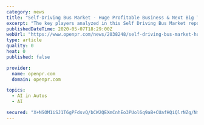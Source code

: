 ```yaml
---
category: news
title: "Self-Driving Bus Market - Huge Profitable Business & Next Big Thing To Adhering Social/Physical Distancing Considering Covid-19 Pandemics"
excerpt: "The key players analyzed in this Self Driving Bus Market report are AV Volvo Continental AG Volkswagen AG Tesla Scania AB Daimler AG Proterra Hyundai Motor Company Hino Motors Ltd and Navya Self driving buses require high amount of computational"
publishedDateTime: 2020-05-07T18:29:00Z
webUrl: "https://www.openpr.com/news/2038248/self-driving-bus-market-huge-profitable-business-next-big"
type: article
quality: 0
heat: 0
published: false

provider:
  name: openpr.com
  domain: openpr.com

topics:
  - AI in Autos
  - AI

secured: "X+NSOM1iSJ1T6gPFdsvQ/bCW2QEXmCnhEo3PUol6q9aB+CUafHQiQlrNZg/NmYybwFL5G7ltNZstq5ot9Bif52nzOkFd4lo0cXyeqJPaui81JQinGAdQtdBuWRwlh83wGtt6NooBzIOl93YXWlVi17Kvy9hxg84pE+YoU22a+Ui/fpInsRt7TNJIoNazKhdf7yscBsjl9C5T31w3gH8eHFJt8zMtDnwehBnd7qdKmsEXfx+1hAPI1Nmu7MoN6DOQ0bsdOSsLkzOSnjOuExAtAFqIU9XZCaBQPH+LfOaund7b7sxFPplsKz0z92SQIdhY3l5LnNRLCz6mwzM0/KRHyGT/28Bpefjg1KEOhNi9XIRWZbAoDLyMTjeALEPWAGYD95uoX/RGZFWTEUVGBGVtQGOPUqBRVIZX78/KzH6DVs6Q2PdzU3hyQFrVU56rLN6IfhNACCKiaD7E8ifVDb3y5dPpTMn0XEdkq3qkuk83ZVw=;Ss5z6uH+hhAhFZPww/iHcA=="
---
```


